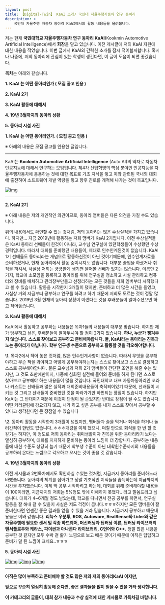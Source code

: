 ```yaml
---
layout: post
title: 【Digital-Twin】 KaAI 소개/ 국민대 자율주행자동차 연구 동아리
description: > 
    국민대 자율주행 자동차 동아리 KaAI에서의 활동 내용들을 올려봅니다.
---
```


저는 현재 **국민대학교 자율주행자동차 연구 동아리 KaAI**(Kookmin Automotive Artificial Intelligence)에서 **회장**을 맡고 있습니다. 이전 게시글에 저의  KaAI 지원에 대한 내용을 적었습니다. 이번 글에서 KaAI의 간략한 소개를 잠시 적어볼까합니다. 혹시나 나중에, 저희 동아리에 관심이 있는 학생이 생긴다면, 이 글이 도움이 되면 좋겠습니다. 



**목차**는 아래와 같습니다. 

**1. KaAI 는 어떤 동아리인가 ( 모집 공고 인용 )**

**2. KaAI 2기**

**3. KaAI 활동에 대해서**

**4. 19년 3월까지의 동아리 상황**

**5. 동아리 시설 사진**

**1. KaAI 는 어떤 동아리인가. ( 모집 공고 인용 )**

※ 아래의 내용은 모집 공고를 인용한 글입니다. 

****

  KaAI는 **Kookmin Automotive Artificial Intelligence** (Auto AI)의 약자로 자동차 인공지능에 대해서 연구하는 모임입니다. 제4차 산업혁명의 핵심 분야인 인공지능을 자율주행자동차에 응용하는 것에 대한 목표로 기초 지식을 쌓고 이와 관련된 국내외 대회에 출전하여 소프트웨어 개발 역량을 쌓고 향후 진로를 개척해 나가는 것이 목표입니다.

[![img](https://postfiles.pstatic.net/MjAxOTAzMTBfMTYy/MDAxNTUyMTgzNTIwOTE5.zcaIlUFkryOeXsEEIywO6PQl0nXVUMmGN6CM8JmDSYYg.q73Ozcbl8tKINTFWUrSTGYqsOpp7FyP7hHY2v4F-XkMg.PNG.sb020518/image.png?type=w773)](https://blog.naver.com/PostView.nhn?blogId=sb020518&logNo=221484570578&categoryNo=12&parentCategoryNo=0&viewDate=&currentPage=1&postListTopCurrentPage=1&from=postList&userTopListOpen=true&userTopListCount=5&userTopListManageOpen=false&userTopListCurrentPage=1#)

****

**2. KaAI 2기**

※ 아래 내용은 저의 개인적인 의견이므로, 동아리 맴버들은 다른 의견을 가질 수도 있습니다.

  위의 내용에서도 확인할 수 있는 것처럼, 저의 동아리는 많은 수상실적을 가지고 있습니다. 하지만... 지금 2019년에 활동하는 저희 맴버가 KaAI 2기입니다. 이전 수상실적들은 KaAI 동아리 선배들이 한것이 아니라, 교수님 연구실에 있던학생들이 수상했던 수상경력입니다. 따라서 대회를 준비했던 내용들이, 제대로 인수인계된것이 없습니다. KaAI 1기 선배들도 동아리라는 개념으로 활동하신것이 아닌 것이기때문에, 인수인계자료를 준비하셨거나, 현재 동아리에서 활동 중이시지도 않습니다. 대부분 졸업을 하셨거나 취직을 하셔서, 사실상 저희는 궁긍한게 생기면 물어볼 선배가 있지는 않습니다. 이름만 2기지, 학교에 소모임을 등록하고 동아리를 위해 연구실을 청소하고 시설 관리하고 컴퓨터와 장비를 배치하고 관리장부만들고 선정리하는 모든 것들을 저희 멤버부터 시작했다고 볼 수 있습니다. 활동을 시작한지 3개월이 됐지만, 준비하고 더 많은 시간을 들였고, 사실상 거의 지금부터 공부하고 연구를 하려고 하기 때문에 저희도 모르는 것이 정말 많습니다. 2019년 3월 현재의 동아리 상황이 이랬다는 것을 후배분들이 알아주셨으면 하고 적어놓습니다. 



**3. KaAI 활동에 대해서**

  KaAI에서 활동하고 공부하는 내용들은 목차1들의 내용들이 대부분 맞습니다. 하지만 제가 당부하고 싶은, 후배분들이 알아두셔야 할 점이 2가지 있습니다. **하나, 누군가 챙겨주지 않습니다. 스스로 찾아보고 공부하고 준비해야합니다. 둘, KaAI라는 동아리는 친목과 노는 동아리가 아닙니다. 학부 연구생 수준으로 공부하고 활동할 것을 각오해야합니다.** 

\1.  목차2에서 적어 놓은 것처럼, 많은 인수인계사항이 없습니다. 따라서 무엇을 공부해야하고 무슨 책을 봐야하고 어떻게 공부해야하는지는 스스로 찾아보고 스스로 결정하고 스스로 공부해야합니다. 물론 교수님과 저희 2기 맴버들이 간단한 조언을 해줄 수는 있지만, 그 것도 초만에만이지, 나중에 심화된 실전에 들어와 준비를 하게 된다면 스스로 찾아보고 공부해야 하는 내용들이 많을 것입니다. 국민대학교 대표 자동차동아리인 코라나 커스트는 선배들과 많은 실적과 대회준비내용들이 축적되어있기 때문에, 선배들이 시키는 것 그리고 선배들이 준비했던 것을 따라가기만 하면되는 장점이 있습니다. 하지만 KaAI는 그 반대이기때문에 이것이 단점이 될 순있지만 반대로 장점이 될 수도 있습니다. 어떤 커리큘럼에 강요되지 않고, 내가 하고 싶은 공부를 내가 스스로 찾아서 공부할 수 있다고 생각한다면 큰 장점일 수 있습니다 

\2.  동아리 활동을 시작한지 3개월이 넘었지만, 맴버들과 술을 먹거나 회식을 하거나 놀러간적이 한번도 없습니다..ㅎㅎㅎ개강을 이제 했으니, 며칠 안으로 회식을 한 번 할 것같기는 하지만, 이 정도로 저희 동아리는 취미생활이자 친목을 위한 동아리라기 보다는 열심히 공부하며, 대회를 지지하게 준비하는 동아리 느낌이 더 강합니다. 공부하는 내용들에 대한 수준도 상당히 높기 때문에 학부생 수준이 아닌 대학원수준까지의 내용들을 공부하러 온다는 느낌으로 각오하고 오시는 것이 좋을 것 같습니다.  

 

**4. 19년 3월까지의 동아리 상황**

 이전 게시물과 2번목차에서도 확인하실 수있는 것처럼, 지금까지 동아리를 준비하느라 바빴습니다. 동아리의 체계를 잡아가고 정말 기초적인 지식들을 습득하는데 지금까지의 시간을 투자했습니다. 이제 막 공부 시작하려고 하는데, 대회를 위해 준비해야할 내용들이 100이라면, 지금까지의 저희는 5%정도 밖에 이해하지 못했다.. 라고 말씀드리고 싶습니다. 대회가 4~6개월 정도 남았는데, 학교를 다니면서 전공 공부를 하면서, 연구실 활동을 잘 해내 갈 수 있을지 사실은 저도 걱정이 큽니다.ㅎㅎㅎ하지만 모든 맴버들이 잘 준비한다면 언젠간 좋은 결과를 얻을 수 있을 거라 믿습니다. 지금까지 공부하고 배운내용들은 이와 같습니다. **리눅스 우분투, ROS, Autoware, RealSense와 Lider와 같은 자율주행에 필요한 센서 및 각종 하드웨어, 머신러닝과 딥러닝 이론, 딥러닝 라이브러리 텐서플로우와 케라스, 파이썬과 아나콘다 라이브러리, C언어와 C++.** 정말 많은 내용을 공부한 것 같지만 모두 수박 겉 핥기 느낌으로 보고 배운 것이기 때문에 아직은 답답하고 준비가 덜 된 느낌이 크네요..ㅎㅎㅎ



**5. 동아리 시설 사진**

[![img](https://postfiles.pstatic.net/MjAxOTAzMTBfMjM2/MDAxNTUyMTg2MDM1NDQx.w4cuQQOVJ-NWaAUEjSlDtjPzcBK8z1bcicfsMIvSVn0g.fotC4dNwiJZB6DwWDgCokqEf6eQ-T6Lc5FtwiTrd3Ckg.JPEG.sb020518/SE-8beb8c94-e61f-41c2-a489-5e43d132fcab.jpg?type=w773)](https://blog.naver.com/PostView.nhn?blogId=sb020518&logNo=221484570578&categoryNo=12&parentCategoryNo=0&viewDate=&currentPage=1&postListTopCurrentPage=1&from=postList&userTopListOpen=true&userTopListCount=5&userTopListManageOpen=false&userTopListCurrentPage=1#) [![img](https://postfiles.pstatic.net/MjAxOTAzMTBfNzEg/MDAxNTUyMTg1OTMxNzI1.fzRiqrq4Yc0DzQUfCQVe45GBSis8awuXCvCmLCoFRBcg.VdjejzQ8hBXX41a8GFDFCsgrwFwEorGijyeEwojx7fcg.JPEG.sb020518/20190220_175214.jpg?type=w773)](https://blog.naver.com/PostView.nhn?blogId=sb020518&logNo=221484570578&categoryNo=12&parentCategoryNo=0&viewDate=&currentPage=1&postListTopCurrentPage=1&from=postList&userTopListOpen=true&userTopListCount=5&userTopListManageOpen=false&userTopListCurrentPage=1#) [![img](https://postfiles.pstatic.net/MjAxOTAzMTBfOCAg/MDAxNTUyMTg1ODQyNDQ4.6--ah3qvR2i3FNCUcqC0_T0Ft2FaXtsngonB-tGqQaAg.5_8LA8-rPBLIPJdbtD9FQJJ3LfbgFiWHR6ZgAQe3JqIg.JPEG.sb020518/20190220_175238.jpg?type=w773)](https://blog.naver.com/PostView.nhn?blogId=sb020518&logNo=221484570578&categoryNo=12&parentCategoryNo=0&viewDate=&currentPage=1&postListTopCurrentPage=1&from=postList&userTopListOpen=true&userTopListCount=5&userTopListManageOpen=false&userTopListCurrentPage=1#)

****

**아직은 많이 부족하고 준비해야 할 것도 많은 저와 저의 동아리KaAI 이지만,** 

**앞으로 꾸준히 열심히 활동해 준다면, 좋은 결과들을 많이 얻을 수 있을 거라 생각합니다.** 

**이 카테고리의 글들이, 대회 참가 내용과 수상 실적에 대한 게시물로 가득차길 바랍니다.**
